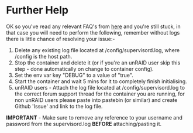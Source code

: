 # **Further Help**

OK so you've read any relevant FAQ's from [here](https://github.com/binhex/documentation) and you're still stuck, in that case you will need to perform the following, remember without logs there is little chance of resolving your issue:-

1. Delete any existing log file located at /config/supervisord.log, where /config is the host path.
2. Stop the container and delete it (or if you're an unRAID user skip this step - done automatically on change to container config).
3. Set the env var key "DEBUG" to a value of "true".
4. Start the container and wait 5 mins for it to completely finish initialising.
5. unRAID users - Attach the log file located at /config/supervisord.log to the correct forum support thread for the container you are running, for non unRAID users please paste into pastebin (or similar) and create Github 'Issue' and link to the log file.

**IMPORTANT** - Make sure to remove any reference to your username and password from the supervisord.log **BEFORE** attaching/pasting it.
